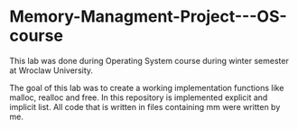 # Memory-Managment-Project---OS-course
This lab was done during Operating System course during winter semester at Wroclaw University. 

The goal of this lab was to create a working implementation functions like malloc, realloc and free. In this repository is implemented explicit and implicit 
list. All code that is written in files containing mm were written by me.

